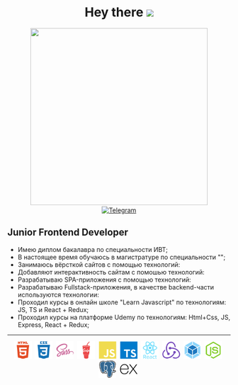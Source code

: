 <h1 align="center">Hey there <img src="https://media.giphy.com/media/hvRJCLFzcasrR4ia7z/giphy.gif" width="30px"/></h1>

<div id="header" align="center">
  <img src="https://media.giphy.com/media/R03zWv5p1oNSQd91EP/giphy.gif" width="400" height="400"/>
</div>

<div id="badges" align="center">
  <a href="your-linkedin-URL">
     <img src="https://img.shields.io/badge/Telegram-grey?style=social&logo=telegram&logoColor=white" alt="Telegram" width="100"/>
  </a>
</div>



## Junior Frontend Developer
- Имею диплом бакалавра по специальности ИВТ;
- В настоящее время обучаюсь в магистратуре по специальности "";
- Занимаюсь вёрсткой сайтов с помощью технологий:
- Добавляют интерактивность сайтам с помошью технологий:
- Разрабатываю SPA-приложения с помощью технологий:
- Разрабатываю Fullstack-приложения, в качестве backend-части используются технологии:
- Проходил курсы в онлайн школе "Learn Javascript" по технологиям: JS, TS и React + Redux;
- Проходил курсы на платформе Udemy по технологиям: Html+Css, JS, Express, React + Redux;

---

<div align="center">
  <img src="https://github.com/devicons/devicon/blob/master/icons/html5/html5-plain-wordmark.svg" title="Html" alt="Html" width="40" height="40"/>&nbsp;
  <img src="https://github.com/devicons/devicon/blob/master/icons/css3/css3-plain-wordmark.svg" title="Css" alt="Css" width="40" height="40"/>&nbsp;
  <img src="https://github.com/devicons/devicon/blob/master/icons/sass/sass-original.svg" title="Sass" alt="Sass" width="40" height="40"/>&nbsp;
  <img src="https://github.com/devicons/devicon/blob/master/icons/gulp/gulp-plain.svg" title="Gulp" alt="Gulp" width="40" height="40"/>&nbsp;
  <img src="https://github.com/devicons/devicon/blob/master/icons/javascript/javascript-plain.svg" title="JavaScript" alt="JavaScript" width="40" height="40"/>&nbsp;
  <img src="https://github.com/devicons/devicon/blob/master/icons/typescript/typescript-plain.svg" title="TypeScript" alt="TypeScript" width="40" height="40"/>&nbsp;
  <img src="https://github.com/devicons/devicon/blob/master/icons/react/react-original-wordmark.svg" title="React" alt="React" width="40" height="40"/>&nbsp;
  <img src="https://github.com/devicons/devicon/blob/master/icons/redux/redux-original.svg" title="Redux" alt="Redux" width="40" height="40"/>&nbsp;
  <img src="https://github.com/devicons/devicon/blob/master/icons/webpack/webpack-original.svg" title="Webpack" alt="Webpack" width="40" height="40"/>&nbsp;
  <img src="https://github.com/devicons/devicon/blob/master/icons/nodejs/nodejs-plain.svg" title="NodeJs" alt="NodeJs" width="40" height="40"/>&nbsp;
  <img src="https://github.com/devicons/devicon/blob/master/icons/postgresql/postgresql-original.svg" title="PostgreSQL" alt="PostgreSQL" width="40" height="40"/>&nbsp;
  <img src="https://github.com/devicons/devicon/blob/master/icons/express/express-original.svg" title="Express" alt="Express" width="40" height="40"/>&nbsp;
  
</div>
